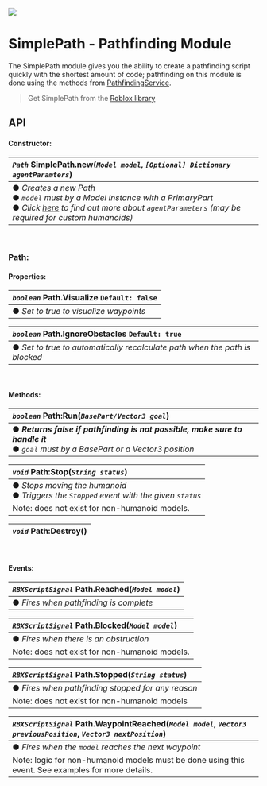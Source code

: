 ![](https://img.shields.io/badge/Version-1.0-success?style=for-the-badge)

# SimplePath - Pathfinding Module

The SimplePath module gives you the ability to create a pathfinding script quickly with the shortest amount of code; pathfinding on this module is done using the methods from  [PathfindingService](https://developer.roblox.com/en-us/api-reference/class/PathfindingService).
<br>

>Get SimplePath from the [Roblox library](https://www.roblox.com/library/6744337775/SimplePath-Pathfinding-Module)

## API

#### Constructor:
|*`Path`* SimplePath.new(*`Model model`*, *`[Optional] Dictionary agentParamters`*)|
|:-|
|● *Creates a new Path* <br> ● *`model` must by a Model Instance with a PrimaryPart* <br> ● *Click [here][agentParametersLink] to find out more about `agentParameters` (may be required for custom humanoids)*|

<br>

### Path:

#### Properties:
|*`boolean`* Path.Visualize `Default: false`|
|:-|
|● *Set to true to visualize waypoints*|

|*`boolean`* Path.IgnoreObstacles `Default: true`|
|:-|
|● *Set to true to automatically recalculate path when the path is blocked*|

<br>

#### Methods:
|*`boolean`* Path:Run(*`BasePart/Vector3 goal`*)|
|:-|
|● ***Returns false if pathfinding is not possible, make sure to handle it*** <br> ● *`goal` must by a BasePart or a Vector3 position*|

|*`void`* Path:Stop(*`String status`*)|
|:-|
|● *Stops moving the humanoid* <br> ● *Triggers the `Stopped` event with the given `status`*|
|Note: does not exist for non-humanoid models.|

|*`void`* Path:Destroy()|
|:-|

<br>

#### Events:
|*`RBXScriptSignal`* Path.Reached(*`Model model`*)|
|:-|
|● *Fires when pathfinding is complete*|

|*`RBXScriptSignal`* Path.Blocked(*`Model model`*)|
|:-|
|● *Fires when there is an obstruction*|
|Note: does not exist for non-humanoid models.|

|*`RBXScriptSignal`* Path.Stopped(*`String status`*)|
|:-|
|● *Fires when pathfinding stopped for any reason*|
|Note: does not exist for non-humanoid models|

|*`RBXScriptSignal`* Path.WaypointReached(*`Model model`*, *`Vector3 previousPosition`*, *`Vector3 nextPosition`*)|
|:-|
|● *Fires when the `model` reaches the next waypoint*|
|Note: logic for non-humanoid models must be done using this event. See examples for more details.|



[agentParametersLink]:https://developer.roblox.com/en-us/api-reference/function/PathfindingService/CreatePath
